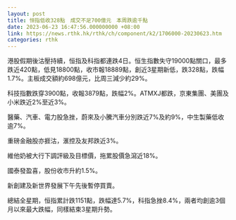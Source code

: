 ```yaml
---
layout: post
title: 恒指低收328點　成交不足700億元　本周跌逾千點
date: 2023-06-23 16:47:56.000000000 +08:00
link: https://news.rthk.hk/rthk/ch/component/k2/1706000-20230623.htm
categories: rthk
---
```


港股假期後沽壓持續，恒指及科指都連跌4日。恒生指數失守19000點關口，最多跌近420點，低見18800點，收市報18889點，創近3星期新低，跌328點，跌幅1.7%。主板成交額約698億元，比周三減少約29%。

科技指數跌穿3900點，收報3879點，跌幅2%。ATMXJ都跌，京東集團、美團及小米跌近2%至近3%。

醫藥、汽車、電力股急挫，蔚來及小騰汽車分別跌近7%及約9%，中生製藥低收逾7%。

重磅金融股亦捱沽，滙控及友邦跌近3%。

維他奶被大行下調評級及目標價，拖累股價急瀉近18%。

國泰發盈喜，股份收市升約1.5%。

新創建及新世界發展下午先後暫停買賣。

總結全星期，恒指累計跌1151點，跌幅達5.7%，科指急挫8.4%，兩者均創逾3個月以來最大跌幅，同樣結束3星期升勢。
